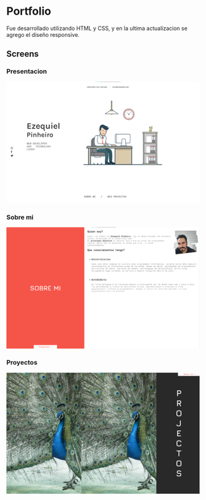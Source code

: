 # Portfolio

Fue desarrollado utilizando HTML y CSS, y en la ultima actualizacion se agrego el diseño responsive.

## Screens 

### Presentacion
![Seccion de presentacion](https://github.com/ezepdev/portfolio/blob/responsive-layout/assets/screens/screen1.png)
### Sobre mi
![Seccion acerca de mi](https://github.com/ezepdev/portfolio/blob/responsive-layout/assets/screens/screen2.png)
### Proyectos
![Seccion acerca de proyectos](https://github.com/ezepdev/portfolio/blob/responsive-layout/assets/screens/screen3.png)
